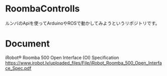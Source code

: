 # RoombaControlls
ルンバのApiを使ってArduinoやROSで動かしてみようというリポジトリです。

# Document

iRobot® Roomba 500 Open Interface (OI) Specification https://www.irobot.lv/uploaded_files/File/iRobot_Roomba_500_Open_Interface_Spec.pdf




